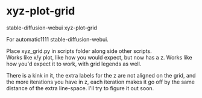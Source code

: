 # xyz-plot-grid
stable-diffusion-webui xyz-plot-grid

For automatic1111 stable-diffusion-webui.

Place xyz_grid.py in scripts folder along side other scripts.  
Works like x/y plot, like how you would expect, but now has a z.
Works like how you'd expect it to work, with grid legends as well.

There is a kink in it, the extra labels for the z are not aligned on the grid, and the more iterations you have in z,
each iteration makes it go off by the same distance of the extra line-space. I'll try to figure it out soon.
